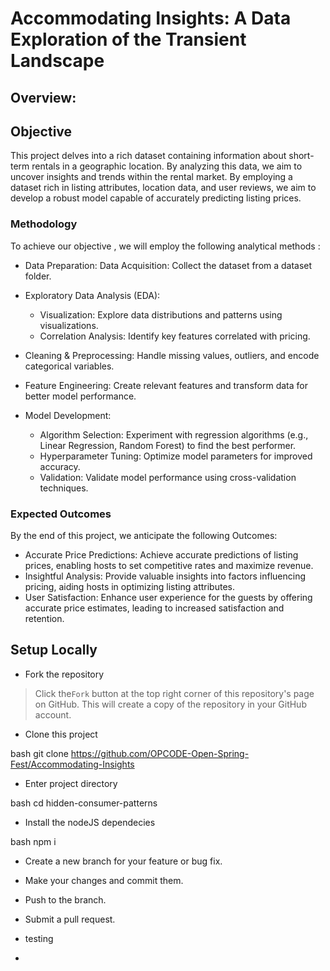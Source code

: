 # Accommodating Insights: A Data Exploration of the Transient Landscape

## Overview:

## Objective

This project delves into a rich dataset containing information about short-term rentals in a geographic location. By analyzing this data, we aim to uncover insights and trends within the rental market. By employing a dataset rich in listing attributes, location data, and user reviews, we aim to develop a robust model capable of accurately predicting listing prices.

### Methodology 

To achieve our objective , we will employ the following analytical methods :

* Data Preparation:
Data Acquisition: Collect the dataset from a dataset folder.

* Exploratory Data Analysis (EDA):
    * Visualization: Explore data distributions and patterns using visualizations.
    * Correlation Analysis: Identify key features correlated with pricing.

* Cleaning & Preprocessing: Handle missing values, outliers, and encode categorical variables.
* Feature Engineering: Create relevant features and transform data for better model performance.

* Model Development:
    *   Algorithm Selection: Experiment with regression algorithms (e.g., Linear Regression, Random Forest) to find the best performer.
    *  Hyperparameter Tuning: Optimize model parameters for improved accuracy.
    * Validation: Validate model performance using cross-validation techniques.

### Expected Outcomes

By the end of this project, we anticipate the following Outcomes:

* Accurate Price Predictions: Achieve accurate predictions of listing prices, enabling hosts to set competitive rates and maximize revenue.
* Insightful Analysis: Provide valuable insights into factors influencing pricing, aiding hosts in optimizing listing attributes.
* User Satisfaction: Enhance user experience for the guests by offering accurate price estimates, leading to increased satisfaction and retention.

## Setup Locally

* Fork the repository

> Click the`Fork` button at the top right corner of this repository's page on GitHub. This will create a copy of the repository in your GitHub account.

* Clone this project

bash
git clone https://github.com/OPCODE-Open-Spring-Fest/Accommodating-Insights


* Enter project directory

bash
cd hidden-consumer-patterns


* Install the nodeJS dependecies

bash
npm i


* Create a new branch for your feature or bug fix.

* Make your changes and commit them.

* Push to the branch.

* Submit a pull request.

* testing
* 

